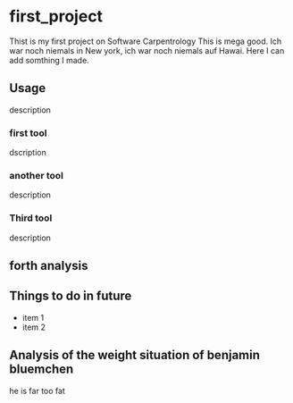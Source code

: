 # first_project
Thist is my first project on Software Carpentrology
This is mega good. Ich war noch niemals in New york, ich war noch niemals auf Hawai. Here I can add somthing I made.

## Usage
description

### first tool
dscription

### another tool
description

### Third tool
description

## forth analysis

## Things to do in future
- item 1
- item 2

## Analysis of the weight situation of benjamin bluemchen
he is far too fat
